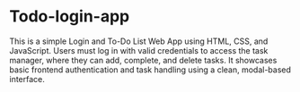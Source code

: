 # Todo-login-app
This is a simple Login and To-Do List Web App using HTML, CSS, and JavaScript. Users must log in with valid credentials to access the task manager, where they can add, complete, and delete tasks. It showcases basic frontend authentication and task handling using a clean, modal-based interface.
